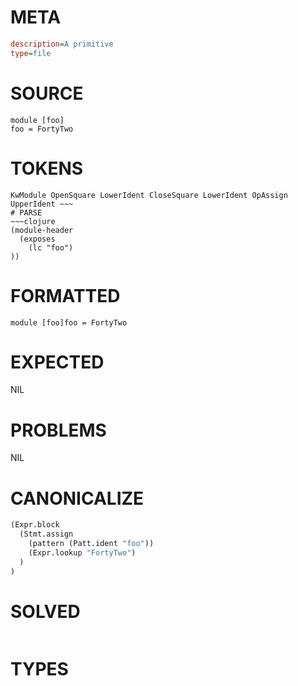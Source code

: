 # META
~~~ini
description=A primitive
type=file
~~~
# SOURCE
~~~roc
module [foo]
foo = FortyTwo
~~~
# TOKENS
~~~text
KwModule OpenSquare LowerIdent CloseSquare LowerIdent OpAssign UpperIdent ~~~
# PARSE
~~~clojure
(module-header
  (exposes
    (lc "foo")
))
~~~
# FORMATTED
~~~roc
module [foo]foo = FortyTwo
~~~
# EXPECTED
NIL
# PROBLEMS
NIL
# CANONICALIZE
~~~clojure
(Expr.block
  (Stmt.assign
    (pattern (Patt.ident "foo"))
    (Expr.lookup "FortyTwo")
  )
)
~~~
# SOLVED
~~~clojure
~~~
# TYPES
~~~roc
~~~
